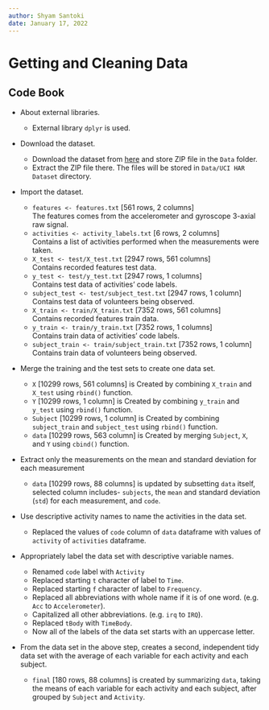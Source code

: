 ```yaml
---
author: Shyam Santoki
date: January 17, 2022
---
```


# Getting and Cleaning Data

## Code Book

-	About external libraries.
	-	External library ```dplyr``` is used.

-	Download the dataset.
	-	Download the dataset from [here](https://d396qusza40orc.cloudfront.net/getdata%2Fprojectfiles%2FUCI%20HAR%20Dataset.zip) and store ZIP file in the ```Data``` folder.
	-	Extract the ZIP file there. The files will be stored in ```Data/UCI HAR Dataset``` directory.

-	Import the dataset.
	-	```features <- features.txt``` [561 rows, 2 columns]\
		The features comes from the accelerometer and gyroscope 3-axial raw signal.
	-	```activities <- activity_labels.txt``` [6 rows, 2 columns]\
		Contains a list of activities performed when the measurements were taken.
	-	```X_test <- test/X_test.txt``` [2947 rows, 561 columns]\
		Contains recorded features test data.
	-	```y_test <- test/y_test.txt``` [2947 rows, 1 columns]\
		Contains test data of activities’ code labels.
	-	```subject_test <- test/subject_test.txt``` [2947 rows, 1 column]\
		Contains test data of volunteers being observed.
	-	```X_train <- train/X_train.txt``` [7352 rows, 561 columns]\
		Contains recorded features train data.
	-	```y_train <- train/y_train.txt``` [7352 rows, 1 columns]\
		Contains train data of activities’ code labels.
	-	```subject_train <- train/subject_train.txt``` [7352 rows, 1 column]\
		Contains train data of volunteers being observed.

-	Merge the training and the test sets to create one data set.
	-	```X``` [10299 rows, 561 columns] is Created by combining ```X_train``` and ```X_test``` using ```rbind()``` function.
	-	```Y``` [10299 rows, 1 column] is Created by combining ```y_train``` and ```y_test``` using ```rbind()``` function.
	-	```Subject``` [10299 rows, 1 column] is Created by combining ```subject_train``` and ```subject_test``` using ```rbind()``` function.
	-	```data``` [10299 rows, 563 column] is Created by merging ```Subject```, ```X```, and ```Y``` using ```cbind()``` function.

-	Extract only the measurements on the mean and standard deviation for each measurement
	-	```data``` [10299 rows, 88 columns] is updated by subsetting ```data``` itself, selected column includes- ```subjects```, the ```mean``` and standard deviation (```std```) for each measurement, and ```code```.

-	Use descriptive activity names to name the activities in the data set.
	-	Replaced the values of ```code``` column of ```data``` dataframe with values of ```activity``` of ```activities``` dataframe.

-	Appropriately label the data set with descriptive variable names.
	-	Renamed ```code``` label with ```Activity```
	-	Replaced starting ```t``` character of label to ```Time```.
	-	Replaced starting ```f``` character of label to ```Frequency```.
	-	Replaced all abbreviations with whole name if it is of one word. (e.g. ```Acc``` to ```Accelerometer```).
	-	Capitalized all other abbreviations. (e.g. ```irq``` to ```IRQ```).
	-	Replaced ```tBody``` with ```TimeBody```.
	-	Now all of the labels of the data set starts with an uppercase letter.

-	From the data set in the above step, creates a second, independent tidy data set with the average of each variable for each activity and each subject.
	-	```final``` [180 rows, 88 columns] is created by summarizing ```data```, taking the means of each variable for each activity and each subject, after grouped by ```Subject``` and ```Activity```.